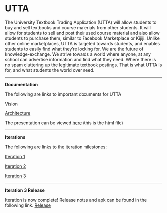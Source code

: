 # UTTA


The University Textbook Trading Application (UTTA) will allow students to buy and sell textbooks and course materials from other students. It will allow for students to sell and post their used course material and also allow students to purchase them, similar to Facebook Marketplace or Kijiji. Unlike other online marketplaces, UTTA is targeted towards students, and enables students to easily find what they’re looking for.
We are the future of knowledge-exchange. We strive towards a world where anyone, at any school can advertise information and find what they need. Where there is no spam cluttering up the legitimate textbook postings. That is what UTTA is for, and what students the world over need. 
****
 **Documentation**
 
 The following are links to important documents for UTTA
 
 [Vision](https://code.cs.umanitoba.ca/comp3350-winter2020/my-cool-project-6/blob/master/Documentations/VISION.md)
 
 [Architecture](https://code.cs.umanitoba.ca/comp3350-winter2020/my-cool-project-6/blob/master/Documentations/ARCHITECTURE.md)
 
 The presentation can be viewed
 [here](https://code.cs.umanitoba.ca/comp3350-winter2020/my-cool-project-6/blob/master/website/index.html) (this is the html file)
 ****
 **Iterations**
 
 The following are links to the iteration milestones:
 
[Iteration 1](https://code.cs.umanitoba.ca/comp3350-winter2020/my-cool-project-6/-/milestones/1)

[Iteration 2](https://code.cs.umanitoba.ca/comp3350-winter2020/my-cool-project-6/-/milestones/2)

[Iteration 3](https://code.cs.umanitoba.ca/comp3350-winter2020/my-cool-project-6/-/milestones/3)
 
 ****
 **Iteration 3 Release**
 
 Iteration is now complete! Release notes and apk can be found in the following link.
  [Release](https://code.cs.umanitoba.ca/comp3350-winter2020/my-cool-project-6/-/tags/Iteration-3)

